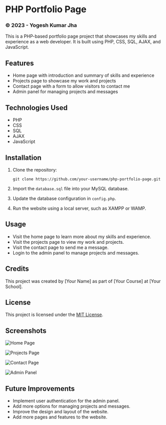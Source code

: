 # PHP Portfolio Page

### © 2023 - Yogesh Kumar Jha
This is a PHP-based portfolio page project that showcases my skills and experience as a web developer. It is built using PHP, CSS, SQL, AJAX, and JavaScript.

## Features

- Home page with introduction and summary of skills and experience
- Projects page to showcase my work and projects
- Contact page with a form to allow visitors to contact me
- Admin panel for managing projects and messages

## Technologies Used

- PHP
- CSS
- SQL
- AJAX
- JavaScript

## Installation

1. Clone the repository:

   ```
   git clone https://github.com/your-username/php-portfolio-page.git
   ```

2. Import the `database.sql` file into your MySQL database.

3. Update the database configuration in `config.php`.

4. Run the website using a local server, such as XAMPP or WAMP.

## Usage

- Visit the home page to learn more about my skills and experience.
- Visit the projects page to view my work and projects.
- Visit the contact page to send me a message.
- Login to the admin panel to manage projects and messages.

## Credits

This project was created by [Your Name] as part of [Your Course] at [Your School]. 

## License

This project is licensed under the [MIT License](https://opensource.org/licenses/MIT). 

## Screenshots

![Home Page](screenshots/home-page.png)

![Projects Page](screenshots/projects-page.png)

![Contact Page](screenshots/contact-page.png)

![Admin Panel](screenshots/admin-panel.png)

## Future Improvements

- Implement user authentication for the admin panel.
- Add more options for managing projects and messages.
- Improve the design and layout of the website.
- Add more pages and features to the website.
